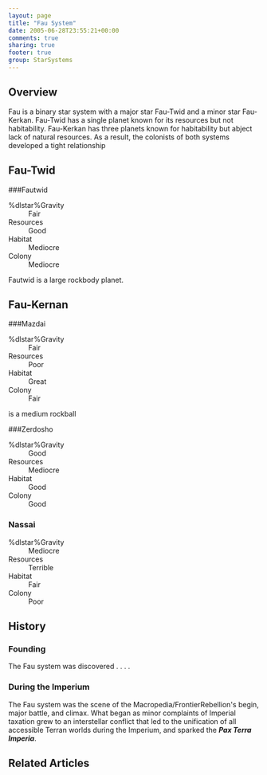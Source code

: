 ```yaml
---
layout: page
title: "Fau System"
date: 2005-06-28T23:55:21+00:00
comments: true
sharing: true
footer: true
group: StarSystems
---
```




## Overview

Fau is a binary star system with a major star Fau-Twid and a minor star Fau-Kerkan. Fau-Twid has a single planet known for its resources but not habitability. Fau-Kerkan has three planets known for habitability but abject lack of natural resources. As a result, the colonists of both systems developed a tight relationship

## Fau-Twid

###Fautwid

<dl><dt>%dlstar%Gravity</dt><dd>       Fair   </dd>
<dt>Resources</dt><dd>     Good</dd>
<dt>Habitat</dt><dd>       Mediocre</dd>
<dt>Colony</dt><dd>        Mediocre</dd>
</dl>

Fautwid is a large rockbody planet.

## Fau-Kernan

###Mazdai

<dl><dt>%dlstar%Gravity</dt><dd>       Fair</dd>
<dt>Resources</dt><dd>     Poor</dd>
<dt>Habitat</dt><dd>       Great</dd>
<dt>Colony</dt><dd>        Fair</dd>
</dl>

is a medium rockball

###Zerdosho

<dl><dt>%dlstar%Gravity</dt><dd>       Good  </dd>
<dt>Resources</dt><dd>     Mediocre</dd>
<dt>Habitat</dt><dd>       Good</dd>
<dt>Colony</dt><dd>        Good</dd>
<dt></dt><dd></dd>
</dl>

### Nassai

<dl><dt>%dlstar%Gravity</dt><dd>       Mediocre   </dd>
<dt>Resources</dt><dd>     Terrible</dd>
<dt>Habitat</dt><dd>       Fair</dd>
<dt>Colony</dt><dd>        Poor</dd>
<dt></dt><dd></dd>
</dl>

## History

### Founding

The Fau system was discovered . . . .

### During the Imperium

The Fau system was the scene of the Macropedia/FrontierRebellion's begin, major battle, and climax. What began as minor complaints of Imperial taxation grew to an interstellar conflict that led to the unification of all accessible Terran worlds during the Imperium, and sparked the ***Pax Terra Imperia***.

## Related Articles
